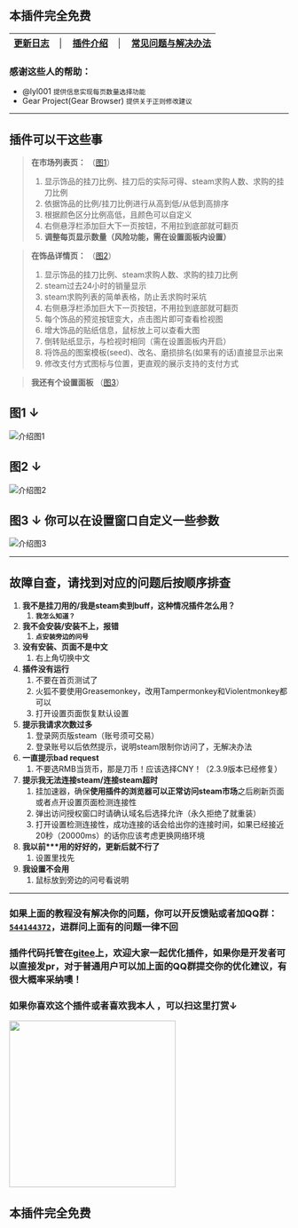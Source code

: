 ## **本插件完全免费**  
|[更新日志][commits]|│|[插件介绍](#intro)|│|[常见问题与解决办法](#support)|
|-|-|-|-|-|
### 感谢这些人的帮助：
- @lyl001 `提供信息实现每页数量选择功能`  
- Gear Project(Gear Browser) `提供关于正则修改建议`  

---  
## **插件可以干这些事** <a name="intro"></a>  
> **在市场列表页：** （[图1](#photo1)）  
> 1. 显示饰品的挂刀比例、挂刀后的实际可得、steam求购人数、求购的挂刀比例  
> 2. 依据饰品的比例/挂刀比例进行从高到低/从低到高排序  
> 3. 根据颜色区分比例高低，且颜色可以自定义  
> 4. 右侧悬浮栏添加巨大下一页按钮，不用拉到底部就可翻页  
> 5. **调整每页显示数量（风险功能，需在设置面板内设置）**  

> **在饰品详情页：** （[图2](#photo2)）  
> 1. 显示饰品的挂刀比例、steam求购人数、求购的挂刀比例  
> 2. steam过去24小时的销量显示  
> 3. steam求购列表的简单表格，防止丢求购时采坑
> 4. 右侧悬浮栏添加巨大下一页按钮，不用拉到底部就可翻页  
> 5. 每个饰品的预览按钮变大，点击图片即可查看检视图
> 5. 增大饰品的贴纸信息，鼠标放上可以查看大图
> 5. 倒转贴纸显示，与检视时相同（需在设置面板内开启）
> 6. 将饰品的图案模板(seed)、改名、磨损排名(如果有的话)直接显示出来
> 7. 修改支付方式图标与位置，更直观的展示支持的支付方式

> **我还有个设置面板** （[图3](#photo3)） 

## 图1 ↓ <a name="photo1"></a>  
![介绍图1][photo1]
## 图2 ↓ <a name="photo2"></a>  
![介绍图2][photo2] 
## 图3 ↓ 你可以在设置窗口自定义一些参数  <a name="photo3"></a>  
![介绍图3][photo3]

---
<a name="support"></a>
## **故障自查，请找到对应的问题后按顺序排查**
1. **我不是挂刀用的/我是steam卖到buff，这种情况插件怎么用？**
   1. **`我怎么知道？`**
1. **我不会安装/安装不上，报错**
   1. **`点安装旁边的问号`** 
2. **没有安装、页面不是中文**  
   1. 右上角切换中文
2. **插件没有运行**
   1. 不要在首页测试了
   2. 火狐不要使用Greasemonkey，改用Tampermonkey和Violentmonkey都可以
   3. 打开设置页面恢复默认设置
3. **提示我请求次数过多**
   1. 登录网页版steam（账号须可交易）  
   2. 登录账号以后依然提示，说明steam限制你访问了，无解决办法
4. **一直提示bad request**  
   1. 不要选RMB当货币，那是刀币！应该选择CNY！（2.3.9版本已经修复）
4. **提示我无法连接steam/连接steam超时**
   1. 挂加速器，确保**使用插件的浏览器可以正常访问steam市场**之后刷新页面或者点开设置页面检测连接性
   2. 弹出访问授权窗口时请确认域名后选择允许（永久拒绝了就重装）  
   3. 打开设置检测连接性，成功连接的话会给出你的连接时间，如果已经接近20秒（20000ms）的话你应该考虑更换网络环境
5. **我以前\*\*\*用的好好的，更新后就不行了**
   1. 设置里找先
6. **我设置不会用**
   1. 鼠标放到旁边的问号看说明

---  
### 如果上面的教程没有解决你的问题，你可以开反馈贴或者加QQ群：[`544144372`][qqGroup]，进群问上面有的问题一律不回  
### 插件代码托管在[gitee][giteePage]上，欢迎大家一起优化插件，如果你是开发者可以直接发pr，对于普通用户可以加上面的QQ群提交你的优化建议，有很大概率采纳噢！
### 如果你喜欢这个插件或者喜欢我本人  ，可以扫这里打赏↓  
<img src="https://gitee.com/pronax/drawing-bed/raw/master/donate.png"  height="300" width="300">  

## **本插件完全免费**

[commits]:https://gitee.com/pronax/buffMarketHelper/commits/master
[giteePage]:https://gitee.com/pronax/buffMarketHelper
[qqGroup]:https://jq.qq.com/?_wv=1027&amp;k=U8mqorxQ
[photo1]:https://gitee.com/pronax/buffMarketHelper/raw/master/%E4%BB%8B%E7%BB%8D1.png
[photo2]:https://gitee.com/pronax/buffMarketHelper/raw/master/%E4%BB%8B%E7%BB%8D2.png
[photo3]:https://gitee.com/pronax/buffMarketHelper/raw/master/%E4%BB%8B%E7%BB%8D3.png
